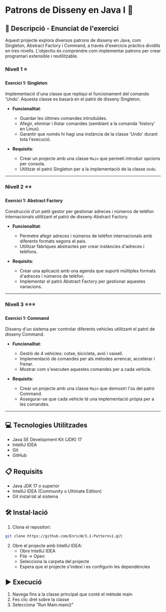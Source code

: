 # Patrons de Disseny en Java I 🎯

## 📄 Descripció - Enunciat de l'exercici

Aquest projecte explora diversos patrons de disseny en Java, com Singleton, Abstract Factory i Command, a través d'exercicis pràctics dividits en tres nivells. L'objectiu és comprendre com implementar patrons per crear programari extensible i reutilitzable.

### Nivell 1 ⭐
#### Exercici 1: Singleton
Implementació d'una classe que repliqui el funcionament del comando 'Undo'. Aquesta classe es basarà en el patró de disseny Singleton.

- **Funcionalitat**:
  - Guardar les últimes comandes introduïdes.
  - Afegir, eliminar i llistar comandes (semblant a la comanda 'history' en Linux).
  - Garantir que només hi hagi una instància de la classe 'Undo' durant tota l'execució.

- **Requisits**:
  - Crear un projecte amb una classe `Main` que permeti introduir opcions per consola.
  - Utilitzar el patró Singleton per a la implementació de la classe `Undo`.

---

### Nivell 2 ⭐⭐
#### Exercici 1: Abstract Factory
Construcció d'un petit gestor per gestionar adreces i números de telèfon internacionals utilitzant el patró de disseny Abstract Factory.

- **Funcionalitat**:
  - Permetre afegir adreces i números de telèfon internacionals amb diferents formats segons el país.
  - Utilitzar fàbriques abstractes per crear instàncies d'adreces i telèfons.

- **Requisits**:
  - Crear una aplicació amb una agenda que suporti múltiples formats d'adreces i números de telèfon.
  - Implementar el patró Abstract Factory per gestionar aquestes variacions.

---

### Nivell 3 ⭐⭐⭐
#### Exercici 1: Command
Disseny d'un sistema per controlar diferents vehicles utilitzant el patró de disseny Command.

- **Funcionalitat**:
  - Gestió de 4 vehicles: cotxe, bicicleta, avió i vaixell.
  - Implementació de comandes per als mètodes arrencar, accelerar i frenar.
  - Mostrar com s'executen aquestes comandes per a cada vehicle.

- **Requisits**:
  - Crear un projecte amb una classe `Main` que demostri l'ús del patró Command.
  - Assegurar-se que cada vehicle té una implementació pròpia per a les comandes.

---

## 💻 Tecnologies Utilitzades

- Java SE Development Kit (JDK) 17
- IntelliJ IDEA
- Git
- GitHub

## 📋 Requisits

- Java JDK 17 o superior
- IntelliJ IDEA (Community o Ultimate Edition)
- Git instal·lat al sistema

## 🛠️ Instal·lació

1. Clona el repositori:
```bash
git clone https://github.com/EnricW/3.1-Patterns1.git
```

2. Obre el projecte amb IntelliJ IDEA:
   - Obre IntelliJ IDEA
   - File -> Open
   - Selecciona la carpeta del projecte
   - Espera que el projecte s'indexi i es configurin les dependències

## ▶️ Execució

1. Navega fins a la classe principal que conté el mètode main
2. Fes clic dret sobre la classe
3. Selecciona "Run Main.main()"
